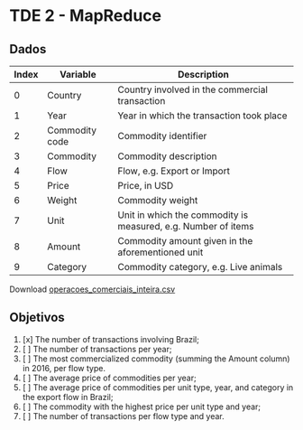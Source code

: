 # TDE 2 - MapReduce

## Dados
| Index | Variable       | Description                                                   |
|-------|----------------|---------------------------------------------------------------|
| 0     | Country        | Country involved in the commercial transaction                |
| 1     | Year           | Year in which the transaction took place                      |
| 2     | Commodity code | Commodity identifier                                          |
| 3     | Commodity      | Commodity description                                         |
| 4     | Flow           | Flow, e.g. Export or Import                                   |
| 5     | Price          | Price, in USD                                                 |
| 6     | Weight         | Commodity weight                                              |
| 7     | Unit           | Unit in which the commodity is measured, e.g. Number of items |
| 8     | Amount         | Commodity amount given in the aforementioned unit             |
| 9     | Category       | Commodity category, e.g. Live animals                         |

Download [operacoes_comerciais_inteira.csv](https://drive.google.com/u/0/uc?id=1CK_LD7xX55J1C0Aqoilhoj1UkK06UBwQ&export=download)

## Objetivos
1. [x] The number of transactions involving Brazil;
2. [ ] The number of transactions per year;
3. [ ] The most commercialized commodity (summing the Amount column) in 2016, per flow type.
4. [ ] The average price of commodities per year;
5. [ ] The average price of commodities per unit type, year, and category in the export flow in Brazil;
6. [ ] The commodity with the highest price per unit type and year;
7. [ ] The number of transactions per flow type and year.